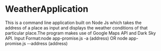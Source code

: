 # WeatherApplication
This is a command line application built on Node Js which takes the address of a place as input and displays the weather conditions of that particular place.The program makes use of Google Maps API and Dark Sky API.
Input Format:node app-promise.js -a (address) OR node app-promise.js --address (address)
  
